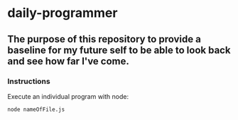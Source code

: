 # daily-programmer

## The purpose of this repository to provide a baseline for my future self to be able to look back and see how far I've come.

### Instructions
Execute an individual program with node:
```
node nameOfFile.js
```

